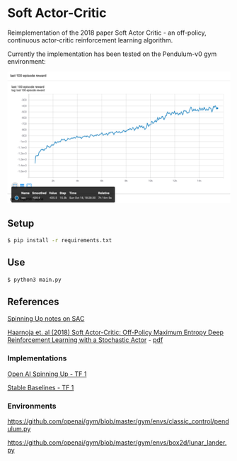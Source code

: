 # Soft Actor-Critic 

Reimplementation of the 2018 paper Soft Actor Critic - an off-policy, continuous actor-critic reinforcement learning algorithm.

Currently the implementation has been tested on the Pendulum-v0 gym environment:

![](assets/pendulum.png)


## Setup

```bash
$ pip install -r requirements.txt
```

## Use

```bash
$ python3 main.py
```


## References

[Spinning Up notes on SAC](https://spinningup.openai.com/en/latest/algorithms/sac.html)

[Haarnoja et. al (2018) Soft Actor-Critic: Off-Policy Maximum Entropy Deep Reinforcement Learning with a Stochastic Actor](https://arxiv.org/abs/1801.01290) - [pdf](https://arxiv.org/pdf/1801.01290.pdf)


### Implementations

[Open AI Spinning Up - TF 1](https://github.com/openai/spinningup/blob/master/spinup/algos/tf1/sac/core.py)

[Stable Baselines - TF 1](https://stable-baselines.readthedocs.io/en/master/_modules/stable_baselines/sac/policies.html)


### Environments

https://github.com/openai/gym/blob/master/gym/envs/classic_control/pendulum.py

https://github.com/openai/gym/blob/master/gym/envs/box2d/lunar_lander.py
